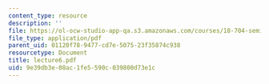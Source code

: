 ```yaml
---
content_type: resource
description: ''
file: https://ol-ocw-studio-app-qa.s3.amazonaws.com/courses/18-704-seminar-in-algebra-and-number-theory-rational-points-on-elliptic-curves-fall-2004/9e39db3e08ac1fe5590c039800d73e1c_lecture6.pdf
file_type: application/pdf
parent_uid: 01120f78-9477-cd7e-5075-23f35874c938
resourcetype: Document
title: lecture6.pdf
uid: 9e39db3e-08ac-1fe5-590c-039800d73e1c
---
```

